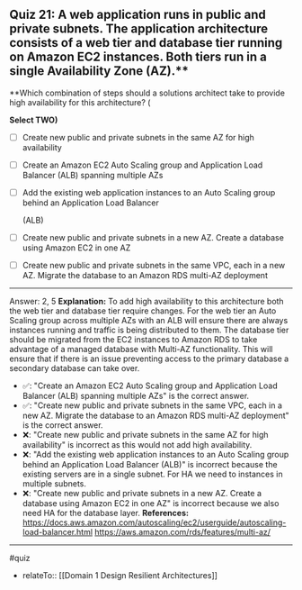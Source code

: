 ## Quiz 21: A web application runs in public and private subnets. The application architecture consists of a web tier and database tier running on Amazon EC2 instances. Both tiers run in a single Availability Zone (AZ).**

**Which combination of steps should a solutions architect take to provide high availability for this architecture? (

**Select TWO)**

- [ ] Create new public and private subnets in the same AZ for high availability
- [ ] Create an Amazon EC2 Auto Scaling group and Application Load Balancer (ALB) spanning multiple AZs
- [ ] Add the existing web application instances to an Auto Scaling group behind an Application Load Balancer

  (ALB)
- [ ] Create new public and private subnets in a new AZ. Create a database using Amazon EC2 in one AZ
- [ ] Create new public and private subnets in the same VPC, each in a new AZ. Migrate the database to an Amazon RDS multi-AZ deployment

----
Answer: 2, 5
**Explanation:**
To add high availability to this architecture both the web tier and database tier require changes. For the web tier an Auto Scaling group across multiple AZs with an ALB will ensure there are always instances running and traffic is being distributed to them. The database tier should be migrated from the EC2 instances to Amazon RDS to take advantage of a managed database with Multi-AZ functionality. This will ensure that if there is an issue preventing access to the primary database a secondary database can take over.

- ✅: "Create an Amazon EC2 Auto Scaling group and Application Load Balancer (ALB) spanning multiple AZs" is the correct answer.
- ✅: "Create new public and private subnets in the same VPC, each in a new AZ. Migrate the database to an Amazon RDS multi-AZ deployment" is the correct answer.
- ❌: "Create new public and private subnets in the same AZ for high availability" is incorrect as this would not add high availability.
- ❌: "Add the existing web application instances to an Auto Scaling group behind an Application Load Balancer (ALB)" is incorrect because the existing servers are in a single subnet. For HA we need to instances in multiple subnets.
- ❌: "Create new public and private subnets in a new AZ. Create a database using Amazon EC2 in one AZ" is incorrect because we also need HA for the database layer.
  **References:**
  https://docs.aws.amazon.com/autoscaling/ec2/userguide/autoscaling-load-balancer.html
  https://aws.amazon.com/rds/features/multi-az/

----
#quiz 
- relateTo:: [[Domain 1 Design Resilient Architectures]]